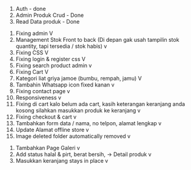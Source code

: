 1. Auth - done
2. Admin Produk Crud - Done
3. Read Data produk - Done

<!-- Todo -->

1. Fixing admin V
2. Management Stok Front to back (Di depan gak usah tampilin stok quantity, tapi tersedia / stok habis) v
3. Fixing CSS V
4. Fixing login & register css V
5. Fixing search product admin v
6. Fixing Cart V
7. Kategori liat griya jamoe (bumbu, rempah, jamu) V
8. Tambahin Whatsapp icon fixed kanan v
9. Fixing contact page v
10. Responsiveness v
11. Fixing di cart kalo belum ada cart, kasih keterangan keranjang anda kosong silahkan masukkan produk ke keranjang v
12. Fixing checkout & cart v
13. Tambahkan form data / nama, no telpon, alamat lengkap v
14. Update Alamat offline store v
15. Image deleted folder automatically removed v

<!-- optional (not urgent) -->

1. Tambahkan Page Galeri v
2. Add status halal & pirt, berat bersih, -> Detail produk v
3. Masukkan keranjang stays in place v
